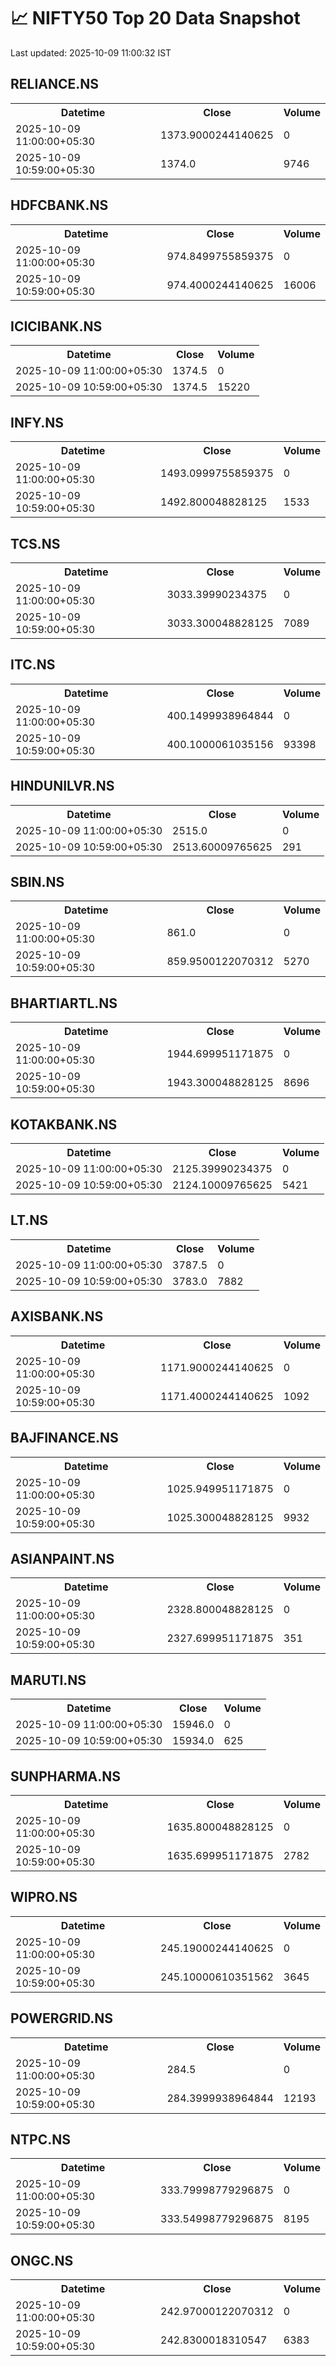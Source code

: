 # 📈 NIFTY50 Top 20 Data Snapshot

Last updated: 2025-10-09 11:00:32 IST

## RELIANCE.NS

<table>
  <tr><th>Datetime</th><th>Close</th><th>Volume</th></tr>
  <tr><td>2025-10-09 11:00:00+05:30</td><td>1373.9000244140625</td><td>0</td></tr>
  <tr><td>2025-10-09 10:59:00+05:30</td><td>1374.0</td><td>9746</td></tr>
</table>

## HDFCBANK.NS

<table>
  <tr><th>Datetime</th><th>Close</th><th>Volume</th></tr>
  <tr><td>2025-10-09 11:00:00+05:30</td><td>974.8499755859375</td><td>0</td></tr>
  <tr><td>2025-10-09 10:59:00+05:30</td><td>974.4000244140625</td><td>16006</td></tr>
</table>

## ICICIBANK.NS

<table>
  <tr><th>Datetime</th><th>Close</th><th>Volume</th></tr>
  <tr><td>2025-10-09 11:00:00+05:30</td><td>1374.5</td><td>0</td></tr>
  <tr><td>2025-10-09 10:59:00+05:30</td><td>1374.5</td><td>15220</td></tr>
</table>

## INFY.NS

<table>
  <tr><th>Datetime</th><th>Close</th><th>Volume</th></tr>
  <tr><td>2025-10-09 11:00:00+05:30</td><td>1493.0999755859375</td><td>0</td></tr>
  <tr><td>2025-10-09 10:59:00+05:30</td><td>1492.800048828125</td><td>1533</td></tr>
</table>

## TCS.NS

<table>
  <tr><th>Datetime</th><th>Close</th><th>Volume</th></tr>
  <tr><td>2025-10-09 11:00:00+05:30</td><td>3033.39990234375</td><td>0</td></tr>
  <tr><td>2025-10-09 10:59:00+05:30</td><td>3033.300048828125</td><td>7089</td></tr>
</table>

## ITC.NS

<table>
  <tr><th>Datetime</th><th>Close</th><th>Volume</th></tr>
  <tr><td>2025-10-09 11:00:00+05:30</td><td>400.1499938964844</td><td>0</td></tr>
  <tr><td>2025-10-09 10:59:00+05:30</td><td>400.1000061035156</td><td>93398</td></tr>
</table>

## HINDUNILVR.NS

<table>
  <tr><th>Datetime</th><th>Close</th><th>Volume</th></tr>
  <tr><td>2025-10-09 11:00:00+05:30</td><td>2515.0</td><td>0</td></tr>
  <tr><td>2025-10-09 10:59:00+05:30</td><td>2513.60009765625</td><td>291</td></tr>
</table>

## SBIN.NS

<table>
  <tr><th>Datetime</th><th>Close</th><th>Volume</th></tr>
  <tr><td>2025-10-09 11:00:00+05:30</td><td>861.0</td><td>0</td></tr>
  <tr><td>2025-10-09 10:59:00+05:30</td><td>859.9500122070312</td><td>5270</td></tr>
</table>

## BHARTIARTL.NS

<table>
  <tr><th>Datetime</th><th>Close</th><th>Volume</th></tr>
  <tr><td>2025-10-09 11:00:00+05:30</td><td>1944.699951171875</td><td>0</td></tr>
  <tr><td>2025-10-09 10:59:00+05:30</td><td>1943.300048828125</td><td>8696</td></tr>
</table>

## KOTAKBANK.NS

<table>
  <tr><th>Datetime</th><th>Close</th><th>Volume</th></tr>
  <tr><td>2025-10-09 11:00:00+05:30</td><td>2125.39990234375</td><td>0</td></tr>
  <tr><td>2025-10-09 10:59:00+05:30</td><td>2124.10009765625</td><td>5421</td></tr>
</table>

## LT.NS

<table>
  <tr><th>Datetime</th><th>Close</th><th>Volume</th></tr>
  <tr><td>2025-10-09 11:00:00+05:30</td><td>3787.5</td><td>0</td></tr>
  <tr><td>2025-10-09 10:59:00+05:30</td><td>3783.0</td><td>7882</td></tr>
</table>

## AXISBANK.NS

<table>
  <tr><th>Datetime</th><th>Close</th><th>Volume</th></tr>
  <tr><td>2025-10-09 11:00:00+05:30</td><td>1171.9000244140625</td><td>0</td></tr>
  <tr><td>2025-10-09 10:59:00+05:30</td><td>1171.4000244140625</td><td>1092</td></tr>
</table>

## BAJFINANCE.NS

<table>
  <tr><th>Datetime</th><th>Close</th><th>Volume</th></tr>
  <tr><td>2025-10-09 11:00:00+05:30</td><td>1025.949951171875</td><td>0</td></tr>
  <tr><td>2025-10-09 10:59:00+05:30</td><td>1025.300048828125</td><td>9932</td></tr>
</table>

## ASIANPAINT.NS

<table>
  <tr><th>Datetime</th><th>Close</th><th>Volume</th></tr>
  <tr><td>2025-10-09 11:00:00+05:30</td><td>2328.800048828125</td><td>0</td></tr>
  <tr><td>2025-10-09 10:59:00+05:30</td><td>2327.699951171875</td><td>351</td></tr>
</table>

## MARUTI.NS

<table>
  <tr><th>Datetime</th><th>Close</th><th>Volume</th></tr>
  <tr><td>2025-10-09 11:00:00+05:30</td><td>15946.0</td><td>0</td></tr>
  <tr><td>2025-10-09 10:59:00+05:30</td><td>15934.0</td><td>625</td></tr>
</table>

## SUNPHARMA.NS

<table>
  <tr><th>Datetime</th><th>Close</th><th>Volume</th></tr>
  <tr><td>2025-10-09 11:00:00+05:30</td><td>1635.800048828125</td><td>0</td></tr>
  <tr><td>2025-10-09 10:59:00+05:30</td><td>1635.699951171875</td><td>2782</td></tr>
</table>

## WIPRO.NS

<table>
  <tr><th>Datetime</th><th>Close</th><th>Volume</th></tr>
  <tr><td>2025-10-09 11:00:00+05:30</td><td>245.19000244140625</td><td>0</td></tr>
  <tr><td>2025-10-09 10:59:00+05:30</td><td>245.10000610351562</td><td>3645</td></tr>
</table>

## POWERGRID.NS

<table>
  <tr><th>Datetime</th><th>Close</th><th>Volume</th></tr>
  <tr><td>2025-10-09 11:00:00+05:30</td><td>284.5</td><td>0</td></tr>
  <tr><td>2025-10-09 10:59:00+05:30</td><td>284.3999938964844</td><td>12193</td></tr>
</table>

## NTPC.NS

<table>
  <tr><th>Datetime</th><th>Close</th><th>Volume</th></tr>
  <tr><td>2025-10-09 11:00:00+05:30</td><td>333.79998779296875</td><td>0</td></tr>
  <tr><td>2025-10-09 10:59:00+05:30</td><td>333.54998779296875</td><td>8195</td></tr>
</table>

## ONGC.NS

<table>
  <tr><th>Datetime</th><th>Close</th><th>Volume</th></tr>
  <tr><td>2025-10-09 11:00:00+05:30</td><td>242.97000122070312</td><td>0</td></tr>
  <tr><td>2025-10-09 10:59:00+05:30</td><td>242.8300018310547</td><td>6383</td></tr>
</table>

